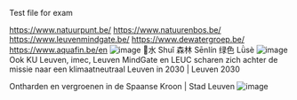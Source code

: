 Test file for exam

https://www.natuurpunt.be/
https://www.natuurenbos.be/ https://www.leuvenmindgate.be/
https://www.dewatergroep.be/
https://www.aquafin.be/en
![image](https://user-images.githubusercontent.com/65312094/215872782-2dbe9cb1-2708-4eae-877a-df6687431b77.png)
水 Shuǐ
森林 Sēnlín
绿色  Lǜsè
![image](https://user-images.githubusercontent.com/65312094/215872824-3b0c850d-34eb-48ef-af28-30e236024f27.png)
Ook KU Leuven, imec, Leuven MindGate en LEUC scharen zich achter de missie naar een klimaatneutraal Leuven in 2030 | Leuven 2030

Ontharden en vergroenen in de Spaanse Kroon | Stad Leuven
![image](https://user-images.githubusercontent.com/65312094/215872966-c321f4c2-7b81-4db1-8f3b-f66834202476.png)
